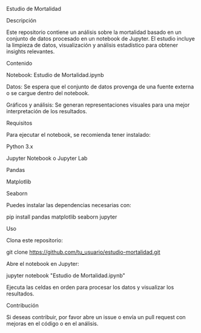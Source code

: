 Estudio de Mortalidad

Descripción

Este repositorio contiene un análisis sobre la mortalidad basado en un conjunto de datos procesado en un notebook de Jupyter. El estudio incluye la limpieza de datos, visualización y análisis estadístico para obtener insights relevantes.

Contenido

Notebook: Estudio de Mortalidad.ipynb

Datos: Se espera que el conjunto de datos provenga de una fuente externa o se cargue dentro del notebook.

Gráficos y análisis: Se generan representaciones visuales para una mejor interpretación de los resultados.

Requisitos

Para ejecutar el notebook, se recomienda tener instalado:

Python 3.x

Jupyter Notebook o Jupyter Lab

Pandas

Matplotlib

Seaborn

Puedes instalar las dependencias necesarias con:

pip install pandas matplotlib seaborn jupyter

Uso

Clona este repositorio:

git clone https://github.com/tu_usuario/estudio-mortalidad.git

Abre el notebook en Jupyter:

jupyter notebook "Estudio de Mortalidad.ipynb"

Ejecuta las celdas en orden para procesar los datos y visualizar los resultados.

Contribución

Si deseas contribuir, por favor abre un issue o envía un pull request con mejoras en el código o en el análisis.
